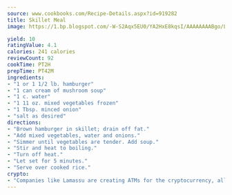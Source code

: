 ```yaml
---
source: www.cookbooks.com/Recipe-Details.aspx?id=919282
title: Skillet Meal
image: https://1.bp.blogspot.com/-W-S2Aqx5EU0/YA2HxE8kqsI/AAAAAAAABgo/LNxJ2X_rvYgPNsplYMgQNjuwxaZ0e3pQQCLcBGAsYHQ/s320/17.png

yield: 10
ratingValue: 4.1
calories: 241 calories
reviewCount: 92
cookTime: PT2H
prepTime: PT42M
ingredients:
- "1 or 1 1/2 lb. hamburger"
- "1 can cream of mushroom soup"
- "1 c. water"
- "1 11 oz. mixed vegetables frozen"
- "1 Tbsp. minced onion"
- "salt as desired"
directions:
- "Brown hamburger in skillet; drain off fat."
- "Add mixed vegetables, water and onions."
- "Simmer until vegetables are tender. Add soup."
- "Stir and heat to boiling."
- "Turn off heat."
- "Let set for 5 minutes."
- "Serve over cooked rice."
crypto:
- "Companies like Lamassu are creating ATMs for the cryptocurrency, allowing you to scan your Bitcoin QR code, enter your cash, and buy bitcoin with the push of a button."
---
```

